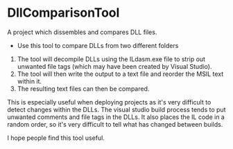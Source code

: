 DllComparisonTool
=================

A project which dissembles and compares DLL files.

- Use this tool to compare DLLs from two different folders

1) The tool will decompile DLLs using the ILdasm.exe file to strip out unwanted file tags (which may have been created by Visual Studio).
2) The tool will then write the output to a text file and reorder the MSIL text within it.
3) The resulting text files can then be compared.

This is especially useful when deploying projects as it's very difficult to detect changes within the DLLs. The visual studio build process
tends to put unwanted comments and file tags in the DLLs. It also places the IL code in a random order, so it's very difficult to tell what has changed
between builds.

I hope people find this tool useful.
